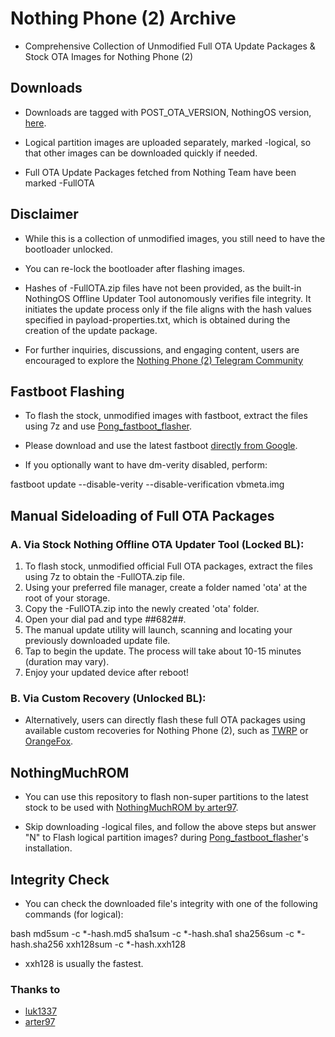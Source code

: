 # Nothing Phone (2) Archive

* Comprehensive Collection of Unmodified Full OTA Update Packages & Stock OTA Images for Nothing Phone (2)


## Downloads

- Downloads are tagged with POST_OTA_VERSION, NothingOS version,
  [here](https://github.com/spike0en/nothing_archive/releases).

- Logical partition images are uploaded separately, marked -logical,
  so that other images can be downloaded quickly if needed.

- Full OTA Update Packages fetched from Nothing Team have been marked -FullOTA


## Disclaimer

- While this is a collection of unmodified images, you still need to have the bootloader unlocked.

- You can re-lock the bootloader after flashing images.

- Hashes of <name>-FullOTA.zip files have not been provided, as the built-in NothingOS Offline Updater Tool autonomously verifies file integrity. It initiates the update process only if the file aligns with the hash values specified in payload-properties.txt, which is obtained during the creation of the update package.

- For further inquiries, discussions, and engaging content, users are encouraged to explore the [Nothing Phone (2) Telegram Community](https://t.me/NothingPhone2)

  
## Fastboot Flashing

- To flash the stock, unmodified images with fastboot, extract the files using 7z and
  use [Pong_fastboot_flasher](https://github.com/HELLBOY017/Pong_fastboot_flasher).

- Please download and use the latest fastboot [directly from Google](https://developer.android.com/tools/releases/platform-tools).

- If you optionally want to have dm-verity disabled, perform:

fastboot update --disable-verity --disable-verification vbmeta.img

## Manual Sideloading of Full OTA Packages

### A. Via Stock Nothing Offline OTA Updater Tool (Locked BL): 

1. To flash stock, unmodified official Full OTA packages, extract the files using 7z to obtain the <name>-FullOTA.zip file.
2. Using your preferred file manager, create a folder named 'ota' at the root of your storage.
3. Copy the <name>-FullOTA.zip into the newly created 'ota' folder.
4. Open your dial pad and type *#*#682#*#*.
5. The manual update utility will launch, scanning and locating your previously downloaded update file.
6. Tap to begin the update. The process will take about 10-15 minutes (duration may vary).
7. Enjoy your updated device after reboot!

### B. Via Custom Recovery (Unlocked BL):

- Alternatively, users can directly flash these full OTA packages using available custom recoveries for Nothing Phone (2), such as [TWRP](https://xdaforums.com/t/recovery-12-unofficial-teamwin-recovery-project.4623971) or [OrangeFox](https://xdaforums.com/t/recovery-12-1-official-orangefox-recovery-project-ofrp.4631141).


## NothingMuchROM

- You can use this repository to flash non-super partitions to the latest stock to be used with [NothingMuchROM by arter97](https://xdaforums.com/t/nothingmuchrom-for-nothing-phone-2.4623411).

- Skip downloading -logical files, and follow the above steps but answer "N" to Flash logical partition images? during [Pong_fastboot_flasher](https://github.com/HELLBOY017/Pong_fastboot_flasher)'s installation.


## Integrity Check

- You can check the downloaded file's integrity with one of the following commands (for logical):

 bash
md5sum -c *-hash.md5
sha1sum -c *-hash.sha1
sha256sum -c *-hash.sha256
xxh128sum -c *-hash.xxh128
- xxh128 is usually the fastest.


### Thanks to
- [luk1337](https://github.com/luk1337/oplus_archive)
- [arter97](https://github.com/arter97/nothing_archive)